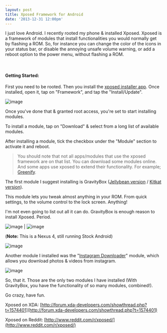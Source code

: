 ```yaml
---
layout: post	
title: Xposed Framework for Android
date: '2013-12-31 12:00pm'
---
```


I just love Android. I recently rooted my phone &amp; installed Xposed. Xposed is a framework of modules that install functionalities you would normally get by flashing a ROM. So, for instance you can change the color of the icons in your status bar, or disable the annoying unsafe volume warning, or add a reboot option to the power menu, without flashing a ROM.

<br>

#### Getting Started:

First you need to be rooted. Then you install the [xposed installer app](http://repo.xposed.info/module/de.robv.android.xposed.installer). Once installed, open it, tap on&nbsp;"Framework", and tap the "Install/Update".

![image](https://68.media.tumblr.com/5cbdde8329a473c31c44e50cea38fe00/tumblr_inline_mynzsbWUNg1qzu4ed.png)

Once you've done that &amp; granted root access, you're set to start installing modules.

To install a module, tap on "Download" &amp; select from a long list of available modules.

After installing a module, tick the checkbox under the "Module" section to activate it and reboot.

> You should note that not all apps/modules that use the xposed framework are on that list. You can download some modules online. And some apps use xposed to extend their functionality. For example; [Greenify](https://play.google.com/store/apps/details?id=com.oasisfeng.greenify.pro).

The first module I suggest installing is GravityBox ([Jellybean version](http://repo.xposed.info/module/com.ceco.gm2.gravitybox) /&nbsp;[Kitkat version](http://repo.xposed.info/module/com.ceco.kitkat.gravitybox)).

This module lets you tweak almost anything in your ROM. From quick settings, to the volume control to the lock screen. Anything!

I'm not even going to list out all it can do. GravityBox is enough reason to install Xposed. Period.

![image](https://68.media.tumblr.com/8da4c89ac9d25fb7c295ad0a406a0e96/tumblr_inline_myo0ej2ju41qzu4ed.png) | ![image](https://68.media.tumblr.com/6bce593c6cde821a5b00159d0c2bd2de/tumblr_inline_myo0f1fwsE1qzu4ed.png)

(**Note:** This is a Nexus 4, still running Stock Android)

![image](https://68.media.tumblr.com/372602031177186765e78ef1005cd5cb/tumblr_inline_myo0hmzZFx1qzu4ed.png)

Another module I installed was the "[Instagram Downloader](http://repo.xposed.info/module/com.mohammadag.xposedinstagramdownloader)" module, which allows you download photos &amp; videos from instagram.

![image](https://68.media.tumblr.com/98a61d41b866c0665c1f8229f05b9148/tumblr_inline_myo0wo0SbU1qzu4ed.png)

So, that it. Those are the only two modules I have installed (With GravityBox, you have the functionality of so many modules, combined!).

Go crazy, have fun.

Xposed on XDA: [http://forum.xda-developers.com/showthread.php?t=1574401](http://forum.xda-developers.com/showthread.php?t=1574401)

Xposed on Reddit:&nbsp;[http://www.reddit.com/r/xposed/](http://www.reddit.com/r/xposed/)